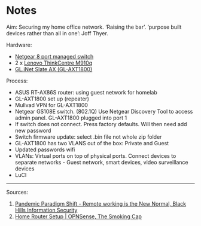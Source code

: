 # Notes


Aim: Securing my home office network. ‘Raising the bar’. ‘purpose built devices rather than all in one’: Joff Thyer. 

Hardware:
- [Netgear 8 port managed switch](https://www.netgear.com/au/business/wired/switches/plus/gs108e/)
- 2 x [Lenovo ThinkCentre M910q](https://www.lenovo.com/us/en/p/desktops/thinkcentre/m-series-tiny/thinkcentre-m910q/11tc1mt910q)
- [GL.iNet Slate AX (GL-AXT1800)](https://www.gl-inet.com/products/gl-axt1800/)

Process:
- ASUS RT-AX86S router: using guest network for homelab
- GL-AXT1800 set up (repeater)
- Mullvad VPN for GL-AXT1800
- Netgear GS108E switch. (802.1Q) Use Netgear Discovery Tool to access admin panel. GL-AXT1800 plugged into port 1
- If switch does not connect. Press factory defaults. Will then need add new password
- Switch firmware update: select .bin file not whole zip folder
- GL-AXT1800 has two VLANS out of the box: Private and Guest
- Updated passwords wifi
- VLANs: Virtual ports on top of physical ports. Connect devices to separate networks - Guest network, smart devices, video surveillance devices
- LuCI












__________________
Sources: 
1. [Pandemic Paradigm Shift - Remote working is the New Normal, Black Hills Information Security](https://www.youtube.com/watch?v=Oon_SGqxu4g&t=2733s)
2. [Home Router Setup | OPNSense, The Smoking Cap](https://www.youtube.com/watch?v=Kah0OTKieEU)


